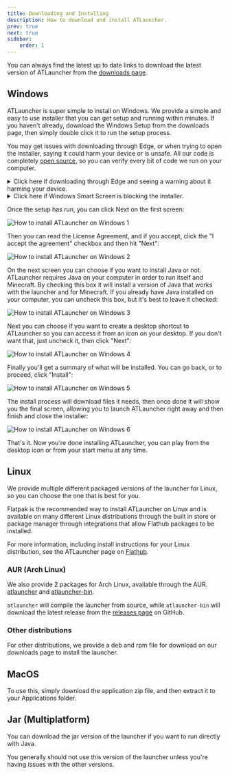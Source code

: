 ```yaml
---
title: Downloading and Installing
description: How to download and install ATLauncher.
prev: true
next: true
sidebar:
    order: 1
---
```


You can always find the latest up to date links to download the latest version of ATLauncher from the
[downloads page](https://atlauncher.com/downloads).

## Windows

ATLauncher is super simple to install on Windows. We provide a simple and easy to use installer that you can get setup
and running within minutes. If you haven't already, download the Windows Setup from the downloads page, then simply
double click it to run the setup process.

You may get issues with downloading through Edge, or when trying to open the installer, saying it could harm your device
or is unsafe. All our code is completely [open source](https://atl.pw/github), so you can verify every bit of code we
run on your computer.

<details>
<summary>
Click here if downloading through Edge and seeing a warning about it harming your device.
</summary>

If you downloaded it through the Edge browser, you may get warned that it was blocked from downloading and could harm
your device. ATLauncher is safe, and Edge/Windows can be overly protective. In order to bypass this, simply click the
"..." and choose Keep.

Then click "Show more" and then "Keep anyway". This will let the download complete.

![Install Windows Edge 1](@assets/getting-started/downloading-and-installing/InstallWindowsEdge1.png)

![Install Windows Edge 2](@assets/getting-started/downloading-and-installing/InstallWindowsEdge2.png)
</details>

<details>
<summary>
Click here if Windows Smart Screen is blocking the installer.
</summary>
If you do see a warning, you can click "More info" and then "Run anyway". This will allow you to continue with the
installer:

![Windows Smart Screen 1](@assets/getting-started/downloading-and-installing/WindowsSmartScreen1.png)

![Windows Smart Screen 2](@assets/getting-started/downloading-and-installing/WindowsSmartScreen2.png)
</details>

Once the setup has run, you can click Next on the first screen:

![How to install ATLauncher on Windows 1](@assets/getting-started/downloading-and-installing/WindowsSetup1.png)

Then you can read the License Agreement, and if you accept, click the "I accept the agreement" checkbox and then hit
"Next":

![How to install ATLauncher on Windows 2](@assets/getting-started/downloading-and-installing/WindowsSetup2.png)

On the next screen you can choose if you want to install Java or not. ATLauncher requires Java on your computer in order
to run itself and Minecraft. By checking this box it will install a version of Java that works with the launcher and for
Minecraft. If you already have Java installed on your computer, you can uncheck this box, but it's best to leave it
checked:

![How to install ATLauncher on Windows 3](@assets/getting-started/downloading-and-installing/WindowsSetup3.png)

Next you can choose if you want to create a desktop shortcut to ATLauncher so you can access it from an icon on your
desktop. If you don't want that, just uncheck it, then click "Next":

![How to install ATLauncher on Windows 4](@assets/getting-started/downloading-and-installing/WindowsSetup4.png)

Finally you'll get a summary of what will be installed. You can go back, or to proceed, click "Install":

![How to install ATLauncher on Windows 5](@assets/getting-started/downloading-and-installing/WindowsSetup5.png)

The install process will download files it needs, then once done it will show you the final screen, allowing you to
launch ATLauncher right away and then finish and close the installer:

![How to install ATLauncher on Windows 6](@assets/getting-started/downloading-and-installing/WindowsSetup6.png)

That's it. Now you're done installing ATLauncher, you can play from the desktop icon or from your start menu at any
time.

## Linux

We provide multiple different packaged versions of the launcher for Linux, so you can choose the one that is best for
you.

Flatpak is the recommended way to install ATLauncher on Linux and is available on many different Linux distributions
through the built in store or package manager through integrations that allow Flathub packages to be installed.

For more information, including install instructions for your Linux distribution, see the ATLauncher page on
[Flathub](https://flathub.org/apps/com.atlauncher.ATLauncher).

### AUR (Arch Linux)

We also provide 2 packages for Arch Linux, available through the AUR.
[atlauncher](https://aur.archlinux.org/packages/atlauncher/) and
[atlauncher-bin](https://aur.archlinux.org/packages/atlauncher-bin/).

`atlauncher` will compile the launcher from source, while `atlauncher-bin` will download the latest release from the
[releases page](https://github.com/ATLauncher/ATLauncher/releases) on GitHub.

### Other distributions

For other distributions, we provide a deb and rpm file for download on our downloads page to install the launcher.

## MacOS

To use this, simply download the application zip file, and then extract it to your Applications folder.

## Jar (Multiplatform)

You can download the jar version of the launcher if you want to run directly with Java.

You generally should not use this version of the launcher unless you're having issues with the other versions.